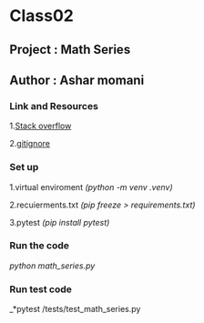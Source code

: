 # Class02 

## Project : Math Series 

## Author : Ashar momani 

### Link and Resources 

1.[Stack overflow](https://stackoverflow.com/questions/24719368/syntaxerror-non-default-argument-follows-default-argument)


2.[gitignore](https://www.toptal.com/developers/gitignore)


### Set up 

1.virtual enviroment _*(python -m venv .venv)*_

2.recuierments.txt _*(pip freeze > requirements.txt)*_

3.pytest _*(pip install pytest)*_

### Run the code 

_*python math_series.py*_

### Run test code 

_*pytest /tests/test_math_series.py